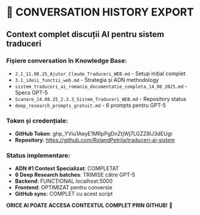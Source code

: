 # 💬 CONVERSATION HISTORY EXPORT

## Context complet discuții AI pentru sistem traduceri

### Fișiere conversation în Knowledge Base:
- `2.1_11.08.25_Ajutor_Claude_Traduceri_WEB.md` - Setup inițial complet
- `3.1_ideii_functii_web.md` - Strategia și ADN methodology  
- `sistem_traduceri_ai_romania_documentatie_completa_14_08_2025.md` - Specs GPT-5
- `Scanare_14.08.25_2.3.3_Sistem_Traduceri_WEB.md` - Repository status
- `deep_research_prompts_gratuit.md` - 6 prompts pentru GPT-5

### Token și credențiale:
- **GitHub Token**: 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
- **Repository**: https://github.com/RolandPetrila/traduceri-ai-sistem

### Status implementare:
- **ADN #1 Context Specializat**: COMPLETAT
- **6 Deep Research batches**: TRIMISE către GPT-5
- **Backend**: FUNCȚIONAL localhost:5000
- **Frontend**: OPTIMIZAT pentru conversie
- **GitHub sync**: COMPLET cu acest script

**ORICE AI POATE ACCESA CONTEXTUL COMPLET PRIN GITHUB!** 🚀
